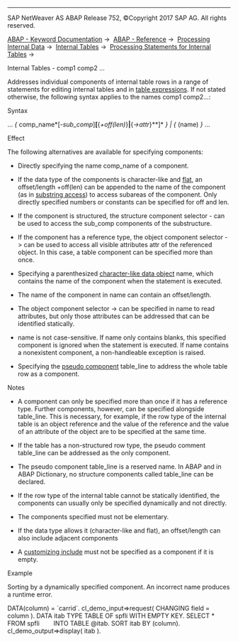   

* * *

SAP NetWeaver AS ABAP Release 752, ©Copyright 2017 SAP AG. All rights reserved.

[ABAP - Keyword Documentation](javascript:call_link\('abenabap.htm'\)) →  [ABAP - Reference](javascript:call_link\('abenabap_reference.htm'\)) →  [Processing Internal Data](javascript:call_link\('abenabap_data_working.htm'\)) →  [Internal Tables](javascript:call_link\('abenitab.htm'\)) →  [Processing Statements for Internal Tables](javascript:call_link\('abentable_processing_statements.htm'\)) → 

Internal Tables - comp1 comp2 ...

Addresses individual components of internal table rows in a range of statements for editing internal tables and in [table expressions](javascript:call_link\('abentable_expressions.htm'\)). If not stated otherwise, the following syntax applies to the names comp1 comp2...:

Syntax

... *{* comp\_name*\[*\-sub\_comp*\]**\[**{*+off(len)*}**|**{*\->attr*}**\]* *}* *|* *{* (name) *}* ...

Effect

The following alternatives are available for specifying components:

-   Directly specifying the name comp\_name of a component.

-   If the data type of the components is character-like and [flat](javascript:call_link\('abenflat_glosry.htm'\) "Glossary Entry"), an offset/length +off(len) can be appended to the name of the component (as in [substring access](javascript:call_link\('abenoffset_length.htm'\))) to access subareas of the component. Only directly specified numbers or constants can be specified for off and len.

-   If the component is structured, the structure component selector \- can be used to access the sub\_comp components of the substructure.

-   If the component has a reference type, the object component selector \-> can be used to access all visible attributes attr of the referenced object. In this case, a table component can be specified more than once.

-   Specifying a parenthesized [character-like data object](javascript:call_link\('abencharlike_data_object_glosry.htm'\) "Glossary Entry") name, which contains the name of the component when the statement is executed.

-   The name of the component in name can contain an offset/length.

-   The object component selector \-> can be specified in name to read attributes, but only those attributes can be addressed that can be identified statically.

-   name is not case-sensitive. If name only contains blanks, this specified component is ignored when the statement is executed. If name contains a nonexistent component, a non-handleable exception is raised.

-   Specifying the [pseudo component](javascript:call_link\('abenpseudo_component_glosry.htm'\) "Glossary Entry") table\_line to address the whole table row as a component.

Notes

-   A component can only be specified more than once if it has a reference type. Further components, however, can be specified alongside table\_line. This is necessary, for example, if the row type of the internal table is an object reference and the value of the reference and the value of an attribute of the object are to be specified at the same time.

-   If the table has a non-structured row type, the pseudo comment table\_line can be addressed as the only component.

-   The pseudo component table\_line is a reserved name. In ABAP and in ABAP Dictionary, no structure components called table\_line can be declared.

-   If the row type of the internal table cannot be statically identified, the components can usually only be specified dynamically and not directly.

-   The components specified must not be elementary.

-   If the data type allows it (character-like and flat), an offset/length can also include adjacent components

-   A [customizing include](javascript:call_link\('abencustomizing_include_glosry.htm'\) "Glossary Entry") must not be specified as a component if it is empty.
    

Example

Sorting by a dynamically specified component. An incorrect name produces a runtime error.

DATA(column) = \`carrid\`.
cl\_demo\_input=>request( CHANGING field = column ).
DATA itab TYPE TABLE OF spfli WITH EMPTY KEY.
SELECT \*
       FROM spfli
       INTO TABLE @itab.
SORT itab BY (column).
cl\_demo\_output=>display( itab ).